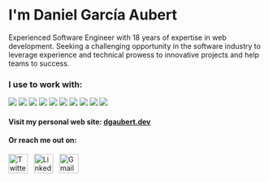 # I'm Daniel García Aubert

Experienced Software Engineer with 18 years of expertise in web development.
Seeking a challenging opportunity in the software industry to leverage
experience and technical prowess to innovative projects and help teams to
success.

### I use to work with:

<p align="left">
<a href="https://www.typescriptlang.org"><img  src="https://readme-components.vercel.app/api?component=logo&fill=f6f8fa&logo=typescript&svgfill=3178c6&textfill=222222"></a>
<a href="https://developer.mozilla.org/es/docs/Web/JavaScript"><img  src="https://readme-components.vercel.app/api?component=logo&fill=f6f8fa&logo=javascript&svgfill=f7df1e&textfill=222222"></a>
<a href="https://nodejs.org"><img  src="https://readme-components.vercel.app/api?component=logo&fill=f6f8fa&logo=node.js&svgfill=339933&textfill=222222"></a>
<a href="https://vuejs.org"><img  src="https://readme-components.vercel.app/api?component=logo&fill=f6f8fa&logo=vue.js&svgfill=4fc08d&textfill=222222"></a>
<a href="https://deno.com"><img  src="https://readme-components.vercel.app/api?component=logo&fill=f6f8fa&logo=deno&svgfill=000000&textfill=222222"></a>
<a href="https://www.postgresql.org"><img  src="https://readme-components.vercel.app/api?component=logo&fill=f6f8fa&logo=postgresql&svgfill=4169e1&textfill=222222"></a>
<a href="https://redis.io"><img  src="https://readme-components.vercel.app/api?component=logo&fill=f6f8fa&logo=redis&svgfill=dc382d&textfill=222222"></a>
<a href="https://cloud.google.com"><img  src="https://readme-components.vercel.app/api?component=logo&fill=f6f8fa&logo=googlecloud&svgfill=4285F4&textfill=222222"></a>
<a href="https://git-scm.com"><img  src="https://readme-components.vercel.app/api?component=logo&fill=f6f8fa&logo=git&svgfill=f1502f&textfill=222222"></a>
<a href="https://www.rust-lang.org"><img  src="https://readme-components.vercel.app/api?component=logo&fill=f6f8fa&logo=rust&svgfill=000000&textfill=222222"></a>
</p>

#### Visit my personal web site: [dgaubert.dev](https://dgaubert.dev)

#### Or reach me out on:

<a href="https://twitter.com/danigaubert"><img alt="Twitter" width="38px" src="https://cdn.jsdelivr.net/npm/simple-icons@v3/icons/twitter.svg"/></a>
&nbsp;
<a href="https://www.linkedin.com/in/danielgarciaaubert/"><img alt="LinkedIn" width="38px" src="https://cdn.jsdelivr.net/npm/simple-icons@v3/icons/linkedin.svg"/></a>
&nbsp;
<a href="mailto:danielgarciaaubert@gmail.com"><img alt="Gmail" width="38px" src="https://cdn.jsdelivr.net/npm/simple-icons@3.12.2/icons/gmail.svg"/></a>
